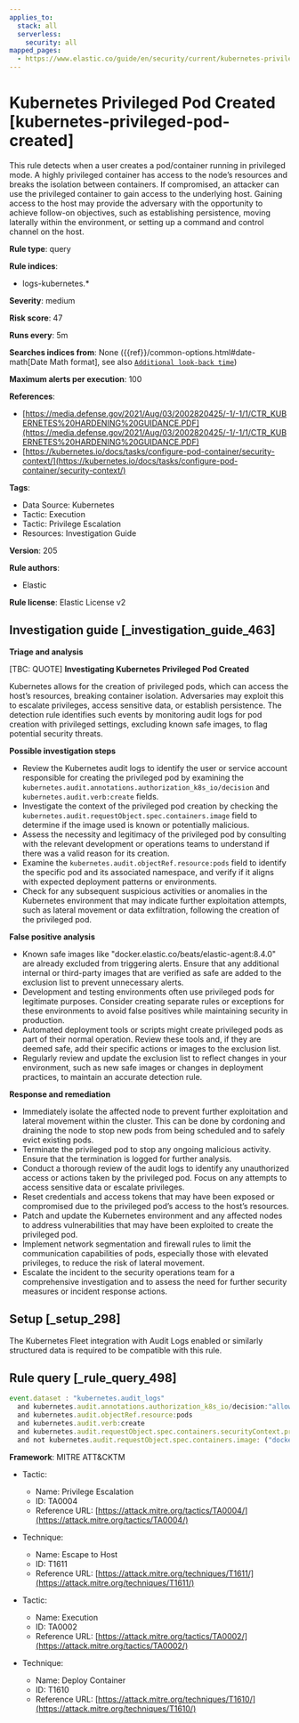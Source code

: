 ```yaml
---
applies_to:
  stack: all
  serverless:
    security: all
mapped_pages:
  - https://www.elastic.co/guide/en/security/current/kubernetes-privileged-pod-created.html
---
```


# Kubernetes Privileged Pod Created [kubernetes-privileged-pod-created]

This rule detects when a user creates a pod/container running in privileged mode. A highly privileged container has access to the node’s resources and breaks the isolation between containers. If compromised, an attacker can use the privileged container to gain access to the underlying host. Gaining access to the host may provide the adversary with the opportunity to achieve follow-on objectives, such as establishing persistence, moving laterally within the environment, or setting up a command and control channel on the host.

**Rule type**: query

**Rule indices**:

* logs-kubernetes.*

**Severity**: medium

**Risk score**: 47

**Runs every**: 5m

**Searches indices from**: None ({{ref}}/common-options.html#date-math[Date Math format], see also [`Additional look-back time`](docs-content://solutions/security/detect-and-alert/create-detection-rule.md#rule-schedule))

**Maximum alerts per execution**: 100

**References**:

* [https://media.defense.gov/2021/Aug/03/2002820425/-1/-1/1/CTR_KUBERNETES%20HARDENING%20GUIDANCE.PDF](https://media.defense.gov/2021/Aug/03/2002820425/-1/-1/1/CTR_KUBERNETES%20HARDENING%20GUIDANCE.PDF)
* [https://kubernetes.io/docs/tasks/configure-pod-container/security-context/](https://kubernetes.io/docs/tasks/configure-pod-container/security-context/)

**Tags**:

* Data Source: Kubernetes
* Tactic: Execution
* Tactic: Privilege Escalation
* Resources: Investigation Guide

**Version**: 205

**Rule authors**:

* Elastic

**Rule license**: Elastic License v2

## Investigation guide [_investigation_guide_463]

**Triage and analysis**

[TBC: QUOTE]
**Investigating Kubernetes Privileged Pod Created**

Kubernetes allows for the creation of privileged pods, which can access the host’s resources, breaking container isolation. Adversaries may exploit this to escalate privileges, access sensitive data, or establish persistence. The detection rule identifies such events by monitoring audit logs for pod creation with privileged settings, excluding known safe images, to flag potential security threats.

**Possible investigation steps**

* Review the Kubernetes audit logs to identify the user or service account responsible for creating the privileged pod by examining the `kubernetes.audit.annotations.authorization_k8s_io/decision` and `kubernetes.audit.verb:create` fields.
* Investigate the context of the privileged pod creation by checking the `kubernetes.audit.requestObject.spec.containers.image` field to determine if the image used is known or potentially malicious.
* Assess the necessity and legitimacy of the privileged pod by consulting with the relevant development or operations teams to understand if there was a valid reason for its creation.
* Examine the `kubernetes.audit.objectRef.resource:pods` field to identify the specific pod and its associated namespace, and verify if it aligns with expected deployment patterns or environments.
* Check for any subsequent suspicious activities or anomalies in the Kubernetes environment that may indicate further exploitation attempts, such as lateral movement or data exfiltration, following the creation of the privileged pod.

**False positive analysis**

* Known safe images like "docker.elastic.co/beats/elastic-agent:8.4.0" are already excluded from triggering alerts. Ensure that any additional internal or third-party images that are verified as safe are added to the exclusion list to prevent unnecessary alerts.
* Development and testing environments often use privileged pods for legitimate purposes. Consider creating separate rules or exceptions for these environments to avoid false positives while maintaining security in production.
* Automated deployment tools or scripts might create privileged pods as part of their normal operation. Review these tools and, if they are deemed safe, add their specific actions or images to the exclusion list.
* Regularly review and update the exclusion list to reflect changes in your environment, such as new safe images or changes in deployment practices, to maintain an accurate detection rule.

**Response and remediation**

* Immediately isolate the affected node to prevent further exploitation and lateral movement within the cluster. This can be done by cordoning and draining the node to stop new pods from being scheduled and to safely evict existing pods.
* Terminate the privileged pod to stop any ongoing malicious activity. Ensure that the termination is logged for further analysis.
* Conduct a thorough review of the audit logs to identify any unauthorized access or actions taken by the privileged pod. Focus on any attempts to access sensitive data or escalate privileges.
* Reset credentials and access tokens that may have been exposed or compromised due to the privileged pod’s access to the host’s resources.
* Patch and update the Kubernetes environment and any affected nodes to address vulnerabilities that may have been exploited to create the privileged pod.
* Implement network segmentation and firewall rules to limit the communication capabilities of pods, especially those with elevated privileges, to reduce the risk of lateral movement.
* Escalate the incident to the security operations team for a comprehensive investigation and to assess the need for further security measures or incident response actions.


## Setup [_setup_298]

The Kubernetes Fleet integration with Audit Logs enabled or similarly structured data is required to be compatible with this rule.


## Rule query [_rule_query_498]

```js
event.dataset : "kubernetes.audit_logs"
  and kubernetes.audit.annotations.authorization_k8s_io/decision:"allow"
  and kubernetes.audit.objectRef.resource:pods
  and kubernetes.audit.verb:create
  and kubernetes.audit.requestObject.spec.containers.securityContext.privileged:true
  and not kubernetes.audit.requestObject.spec.containers.image: ("docker.elastic.co/beats/elastic-agent:8.4.0")
```

**Framework**: MITRE ATT&CKTM

* Tactic:

    * Name: Privilege Escalation
    * ID: TA0004
    * Reference URL: [https://attack.mitre.org/tactics/TA0004/](https://attack.mitre.org/tactics/TA0004/)

* Technique:

    * Name: Escape to Host
    * ID: T1611
    * Reference URL: [https://attack.mitre.org/techniques/T1611/](https://attack.mitre.org/techniques/T1611/)

* Tactic:

    * Name: Execution
    * ID: TA0002
    * Reference URL: [https://attack.mitre.org/tactics/TA0002/](https://attack.mitre.org/tactics/TA0002/)

* Technique:

    * Name: Deploy Container
    * ID: T1610
    * Reference URL: [https://attack.mitre.org/techniques/T1610/](https://attack.mitre.org/techniques/T1610/)



